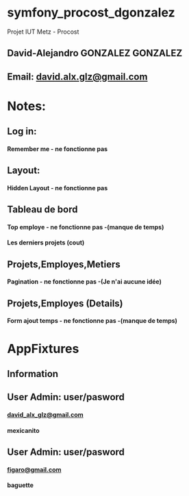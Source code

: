 # symfony_procost_dgonzalez
Projet IUT Metz - Procost

## David-Alejandro GONZALEZ GONZALEZ 
## Email: david.alx.glz@gmail.com

# Notes:

## Log in:
#### Remember me - ne fonctionne pas

## Layout:
#### Hidden Layout - ne fonctionne pas

## Tableau de bord
#### Top employe - ne fonctionne pas -(manque de temps)
#### Les derniers projets (cout) 

## Projets,Employes,Metiers
#### Pagination - ne fonctionne pas -(Je n'ai aucune idée)

## Projets,Employes (Details)
#### Form ajout temps - ne fonctionne pas -(manque de temps)

# AppFixtures

## Information

## User Admin: user/pasword
#### david_alx_glz@gmail.com
#### mexicanito

## User Admin: user/pasword
#### figaro@gmail.com
#### baguette
